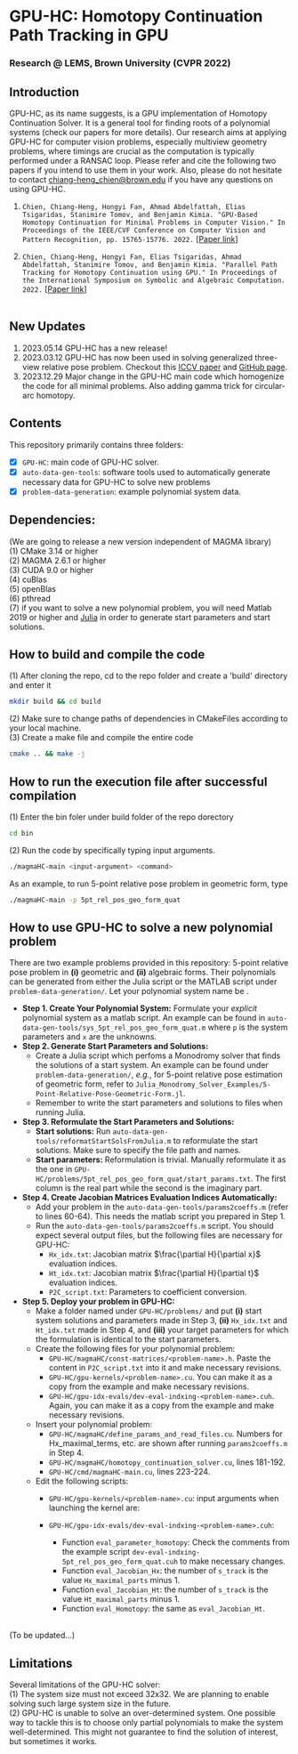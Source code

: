 # GPU-HC: Homotopy Continuation Path Tracking in GPU
### Research @ LEMS, Brown University (CVPR 2022)
## Introduction
GPU-HC, as its name suggests, is a GPU implementation of Homotopy Continuation Solver. It is a general tool for finding roots of a polynomial systems (check our papers for more details). Our research aims at applying GPU-HC for computer vision problems, especially multiview geometry problems, where timings are crucial as the computation is typically performed under a RANSAC loop. Please refer and cite the following two papers if you intend to use them in your work. Also, please do not hesitate to contact chiang-heng_chien@brown.edu if you have any questions on using GPU-HC. <br />

1. ``Chien, Chiang-Heng, Hongyi Fan, Ahmad Abdelfattah, Elias Tsigaridas, Stanimire Tomov, and Benjamin Kimia. "GPU-Based Homotopy Continuation for Minimal Problems in Computer Vision." In Proceedings of the IEEE/CVF Conference on Computer Vision and Pattern Recognition, pp. 15765-15776. 2022.`` [[Paper link](https://openaccess.thecvf.com/content/CVPR2022/html/Chien_GPU-Based_Homotopy_Continuation_for_Minimal_Problems_in_Computer_Vision_CVPR_2022_paper.html)] <br />

2. ``Chien, Chiang-Heng, Hongyi Fan, Elias Tsigaridas, Ahmad Abdelfattah, Stanimire Tomov, and Benjamin Kimia. "Parallel Path Tracking for Homotopy Continuation using GPU." In Proceedings of the International Symposium on Symbolic and Algebraic Computation. 2022.`` [[Paper link](https://par.nsf.gov/biblio/10333125)] <br /> <br />

## New Updates
1. 2023.05.14 GPU-HC has a new release! <br />
2. 2023.03.12 GPU-HC has now been used in solving generalized three-view relative pose problem. Checkout this [ICCV paper](https://openaccess.thecvf.com/content/ICCV2023/papers/Ding_Minimal_Solutions_to_Generalized_Three-View_Relative_Pose_Problem_ICCV_2023_paper.pdf) and [GitHub page](https://github.com/C-H-Chien/Three_View_Generalized_Camera). <br />
3. 2023.12.29 Major change in the GPU-HC main code which homogenize the code for all minimal problems. Also adding gamma trick for circular-arc homotopy. <br />


## Contents
This repository primarily contains three folders: <br />
- [x] ``GPU-HC``: main code of GPU-HC solver. <br />
- [x] ``auto-data-gen-tools``: software tools used to automatically generate necessary data for GPU-HC to solve new problems <br />
- [x] ``problem-data-generation``: example polynomial system data. <br />

## Dependencies:
(We are going to release a new version independent of MAGMA library) <br />
(1) CMake 3.14 or higher <br />
(2) MAGMA 2.6.1 or higher <br />
(3) CUDA 9.0 or higher <br />
(4) cuBlas <br />
(5) openBlas <br />
(6) pthread <br />
(7) if you want to solve a new polynomial problem, you will need Matlab 2019 or higher and [Julia](https://julialang.org/downloads/) in order to generate start parameters and start solutions.

## How to build and compile the code
(1) After cloning the repo, cd to the repo folder and create a 'build' directory and enter it
```bash
mkdir build && cd build
```
(2) Make sure to change paths of dependencies in CMakeFiles according to your local machine. <br />
(3) Create a make file and compile the entire code <br />
```bash
cmake .. && make -j
```

## How to run the execution file after successful compilation
(1) Enter the bin foler under build folder of the repo dorectory
```bash
cd bin
```
(2) Run the code by specifically typing input arguments.
```bash
./magmaHC-main <input-argument> <command>
```
As an example, to run 5-point relative pose problem in geometric form, type
```bash
./magmaHC-main -p 5pt_rel_pos_geo_form_quat
```

## How to use GPU-HC to solve a new polynomial problem
There are two example problems provided in this repository: 5-point relative pose problem in __(i)__ geometric and __(ii)__ algebraic forms. Their polynomials can be generated from either the Julia script or the MATLAB script under ``problem-data-generation/``. Let your polynomial system name be <problem-name>. <br />
- **Step 1. Create Your Polynomial System:** Formulate your _explicit_ polynomial system as a matlab script. An example can be found in ``auto-data-gen-tools/sys_5pt_rel_pos_geo_form_quat.m`` where ``p`` is the system parameters and ``x`` are the unknowns. 
- **Step 2. Generate Start Parameters and Solutions:** 
	- Create a Julia script which perfoms a Monodromy solver that finds the solutions of a start system. An example can be found under ``problem-data-generation/``, _e.g._, for 5-point relative pose estimation of geometric form, refer to ``Julia_Monodromy_Solver_Examples/5-Point-Relative-Pose-Geometric-Form.jl``. <br />
	- Remember to write the start parameters and solutions to files when running Julia. <br />
- **Step 3. Reformulate the Start Parameters and Solutions:** <br />
	- **Start solutions:** Run ``auto-data-gen-tools/reformatStartSolsFromJulia.m`` to reformulate the start solutions. Make sure to specify the file path and names. <br />
	- **Start parameters:** Reformulation is trivial. Manually reformulate it as the one in ``GPU-HC/problems/5pt_rel_pos_geo_form_quat/start_params.txt``. The first column is the real part while the second is the imaginary part. <br />
- **Step 4. Create Jacobian Matrices Evaluation Indices Automatically:** <br />
	- Add your problem in the ``auto-data-gen-tools/params2coeffs.m`` (refer to lines 60-64). This needs the matlab script you prepared in Step 1. <br />
	- Run the ``auto-data-gen-tools/params2coeffs.m`` script. You should expect several output files, but the following files are necessary for GPU-HC: <br />
		- ``Hx_idx.txt``: Jacobian matrix $\frac{\partial H}{\partial x}$ evaluation indices. <br />
		- ``Ht_idx.txt``: Jacobian matrix $\frac{\partial H}{\partial t}$ evaluation indices. <br />
		- ``P2C_script.txt``: Parameters to coefficient conversion.
- **Step 5. Deploy your problem in GPU-HC:** 
	- Make a folder named <problem-name> under ``GPU-HC/problems/`` and put __(i)__ start system solutions and parameters made in Step 3, __(ii)__ ``Hx_idx.txt`` and ``Ht_idx.txt`` made in Step 4, and __(iii)__ your target parameters for which the formulation is identical to the start parameters.
	- Create the following files for your polynomial problem:
		- ``GPU-HC/magmaHC/const-matrices/<problem-name>.h``. Paste the content in ``P2C_script.txt`` into it and make necessary revisions.
		- ``GPU-HC/gpu-kernels/<problem-name>.cu``. You can make it as a copy from the example and make necessary revisions.
		- ``GPU-HC/gpu-idx-evals/dev-eval-indxing-<problem-name>.cuh``. Again, you can make it as a copy from the example and make necessary revisions.
	- Insert your polynomial problem:
		- ``GPU-HC/magmaHC/define_params_and_read_files.cu``. Numbers for Hx_maximal_terms, etc. are shown after running ``params2coeffs.m`` in Step 4.
		- ``GPU-HC/magmaHC/homotopy_continuation_solver.cu``, lines 181-192.
		- ``GPU-HC/cmd/magmaHC-main.cu``, lines 223-224.
	- Edit the following scripts:
		- ``GPU-HC/gpu-kernels/<problem-name>.cu``: input arguments when launching the kernel are: <br />

		- ``GPU-HC/gpu-idx-evals/dev-eval-indxing-<problem-name>.cuh``:
			- Function ``eval_parameter_homotopy``: Check the comments from the example script ``dev-eval-indxing-5pt_rel_pos_geo_form_quat.cuh`` to make necessary changes.
			- Function ``eval_Jacobian_Hx``: the number of ``s_track`` is the value ``Hx_maximal_parts`` minus 1.
			- Function ``eval_Jacobian_Ht``: the number of ``s_track`` is the value ``Ht_maximal_parts`` minus 1.
			- Function ``eval_Homotopy``: the same as ``eval_Jacobian_Ht``.

<br />
(To be updated...) <br />

## Limitations
Several limitations of the GPU-HC solver: <br />
(1) The system size must not exceed 32x32. We are planning to enable solving such large system size in the future. <br />
(2) GPU-HC is unable to solve an over-determined system. One possible way to tackle this is to choose only partial polynomials to make the system well-determined. This might not guarantee to find the solution of interest, but sometimes it works. <br />
